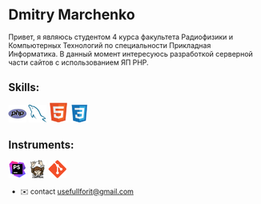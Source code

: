 Dmitry Marchenko
==============================

Привет, я являюсь студентом 4 курса факультета Радиофизики и Компьютерных Технологий по специальности Прикладная Информатика. В данный момент интересуюсь разработкой серверной части сайтов с использованием ЯП PHP.

Skills:
----------------
<p align="left">
<a target="_blank" rel="noreferrer"><img src="https://github.com/devicons/devicon/blob/master/icons/php/php-original.svg" width="36" height="36" alt="php" /></a>
<a target="_blank" rel="noreferrer"><img src="https://github.com/devicons/devicon/blob/master/icons/mysql/mysql-original.svg" width="36" height="36" alt="MySQL" /></a>
<a target="_blank" rel="noreferrer"><img src="https://github.com/devicons/devicon/blob/master/icons/html5/html5-original.svg" width="40" height="40" alt="html5" /></a>
<a target="_blank" rel="noreferrer"><img src="https://github.com/devicons/devicon/blob/master/icons/css3/css3-original.svg" width="36" height="36" alt="CSS3" /></a>
</p>

Instruments:
----------------
<p align="left">
<a target="_blank" rel="noreferrer"><img src="https://github.com/devicons/devicon/blob/master/icons/phpstorm/phpstorm-original.svg" width="36" height="36" alt="phpstorm" /></a>
<a target="_blank" rel="noreferrer"><img src="https://github.com/devicons/devicon/blob/master/icons/composer/composer-original.svg" width="36" height="36" alt="composer" /></a>
<a target="_blank" rel="noreferrer"><img src="https://github.com/devicons/devicon/blob/master/icons/git/git-original.svg" width="36" height="36" alt="git" /></a>
</p>

* ✉️  contact [usefullforit@gmail.com](mailto:usefullforit@gmail.com)
